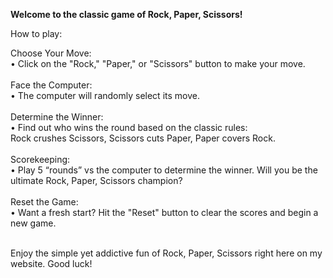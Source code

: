<b>Welcome to the classic game of Rock, Paper, Scissors!</b>

How to play:<br>

  Choose Your Move:<br>
    • Click on the "Rock," "Paper," or "Scissors" button to make your move.<br><br>
  Face the Computer:<br>
    • The computer will randomly select its move.<br><br>
  Determine the Winner:<br>
    • Find out who wins the round based on the classic rules:<br>
    Rock crushes Scissors, Scissors cuts Paper, Paper covers Rock.<br><br>
  Scorekeeping:<br>
    • Play 5 “rounds” vs the computer to determine the winner. Will you be the ultimate Rock, Paper, Scissors champion?<br><br>
  Reset the Game:<br>
    • Want a fresh start? Hit the "Reset" button to clear the scores and begin a new game.<br><br>

Enjoy the simple yet addictive fun of Rock, Paper, Scissors right here on my website. Good luck!
